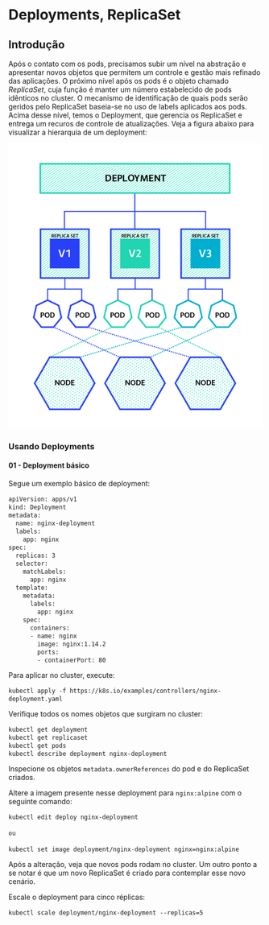 # Deployments, ReplicaSet

## Introdução

Após o contato com os pods, precisamos subir um nível na abstração e apresentar novos objetos que permitem um controle e gestão mais refinado das aplicações. O próximo nível após os pods é o objeto chamado *ReplicaSet*, cuja função é manter um número estabelecido de pods idênticos no cluster. O mecanismo de identificação de quais pods serão geridos pelo ReplicaSet baseia-se no uso de labels aplicados aos pods. Acima desse nível, temos o Deployment, que gerencia os ReplicaSet e entrega um recuros de controle de atualizações. Veja a figura abaixo para visualizar a hierarquia de um deployment:

![deploymet](../img/deployment.png)

### Usando Deployments

#### 01 - Deployment básico

Segue um exemplo básico de deployment:

```
apiVersion: apps/v1
kind: Deployment
metadata:
  name: nginx-deployment
  labels:
    app: nginx
spec:
  replicas: 3
  selector:
    matchLabels:
      app: nginx
  template:
    metadata:
      labels:
        app: nginx
    spec:
      containers:
      - name: nginx
        image: nginx:1.14.2
        ports:
        - containerPort: 80
```

Para aplicar no cluster, execute:

```
kubectl apply -f https://k8s.io/examples/controllers/nginx-deployment.yaml
```

Verifique todos os nomes objetos que surgiram no cluster:

```
kubectl get deployment
kubectl get replicaset
kubectl get pods
kubectl describe deployment nginx-deployment
```

Inspecione os objetos `metadata.ownerReferences` do pod e do ReplicaSet criados.

Altere a imagem presente nesse deployment para `nginx:alpine` com o seguinte comando:

```
kubectl edit deploy nginx-deployment

ou

kubectl set image deployment/nginx-deployment nginx=nginx:alpine
```

Após a alteração, veja que novos pods rodam no cluster. Um outro ponto a se notar é que um novo ReplicaSet é criado para contemplar esse novo cenário.

Escale o deployment para cinco réplicas:

```
kubectl scale deployment/nginx-deployment --replicas=5
```
